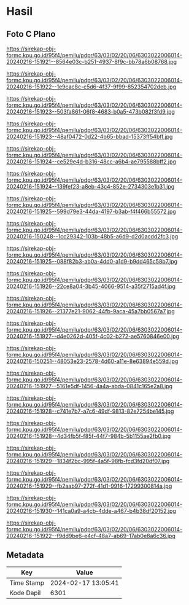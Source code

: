 # Hasil

## Foto C Plano

https://sirekap-obj-formc.kpu.go.id/95f4/pemilu/pdpr/63/03/02/20/06/6303022006014-20240216-151921--8564e03c-b251-4937-8f9c-bb78a6b08768.jpg

https://sirekap-obj-formc.kpu.go.id/95f4/pemilu/pdpr/63/03/02/20/06/6303022006014-20240216-151922--1e9cac8c-c5d6-4f37-9f99-852354702deb.jpg

https://sirekap-obj-formc.kpu.go.id/95f4/pemilu/pdpr/63/03/02/20/06/6303022006014-20240216-151923--503fa861-06f8-4683-b0a5-473b082f3fd9.jpg

https://sirekap-obj-formc.kpu.go.id/95f4/pemilu/pdpr/63/03/02/20/06/6303022006014-20240216-151923--48af0472-0d22-4b65-bbad-15373ff54bff.jpg

https://sirekap-obj-formc.kpu.go.id/95f4/pemilu/pdpr/63/03/02/20/06/6303022006014-20240216-151924--ce529e4d-b316-48cc-a6b4-ae795588bff2.jpg

https://sirekap-obj-formc.kpu.go.id/95f4/pemilu/pdpr/63/03/02/20/06/6303022006014-20240216-151924--139fef23-a8eb-43c4-852e-2734303e1b31.jpg

https://sirekap-obj-formc.kpu.go.id/95f4/pemilu/pdpr/63/03/02/20/06/6303022006014-20240216-151925--599d79e3-44da-4197-b3ab-f4f466b55572.jpg

https://sirekap-obj-formc.kpu.go.id/95f4/pemilu/pdpr/63/03/02/20/06/6303022006014-20240216-150248--1cc29342-103b-48b5-a6d9-d2d0acdd2fc3.jpg

https://sirekap-obj-formc.kpu.go.id/95f4/pemilu/pdpr/63/03/02/20/06/6303022006014-20240216-151925--088f82b3-ab0a-4dd0-a1d9-b9dd465c58b7.jpg

https://sirekap-obj-formc.kpu.go.id/95f4/pemilu/pdpr/63/03/02/20/06/6303022006014-20240216-151926--22ce8a04-3b45-4066-9514-a35f2715ad4f.jpg

https://sirekap-obj-formc.kpu.go.id/95f4/pemilu/pdpr/63/03/02/20/06/6303022006014-20240216-151926--21377e21-9062-44fb-9aca-45a7bb0567a7.jpg

https://sirekap-obj-formc.kpu.go.id/95f4/pemilu/pdpr/63/03/02/20/06/6303022006014-20240216-151927--d4e0262d-405f-4c02-b272-ae5760846e00.jpg

https://sirekap-obj-formc.kpu.go.id/95f4/pemilu/pdpr/63/03/02/20/06/6303022006014-20240216-150251--48053e23-2578-4d60-a11e-8e63894e559d.jpg

https://sirekap-obj-formc.kpu.go.id/95f4/pemilu/pdpr/63/03/02/20/06/6303022006014-20240216-151927--5161e5df-1456-4a4a-abda-0841c165e2a8.jpg

https://sirekap-obj-formc.kpu.go.id/95f4/pemilu/pdpr/63/03/02/20/06/6303022006014-20240216-151928--c741e7b7-a7c6-49df-9813-82e7254be145.jpg

https://sirekap-obj-formc.kpu.go.id/95f4/pemilu/pdpr/63/03/02/20/06/6303022006014-20240216-151928--4d34fb5f-f85f-44f7-984b-5b1155ae2fb0.jpg

https://sirekap-obj-formc.kpu.go.id/95f4/pemilu/pdpr/63/03/02/20/06/6303022006014-20240216-151929--1834f2bc-995f-4a5f-98fb-fcd3fd20df07.jpg

https://sirekap-obj-formc.kpu.go.id/95f4/pemilu/pdpr/63/03/02/20/06/6303022006014-20240216-151929--fb2aab97-272f-41d1-9916-17299300814a.jpg

https://sirekap-obj-formc.kpu.go.id/95f4/pemilu/pdpr/63/03/02/20/06/6303022006014-20240216-151930--141ca0a9-a4cb-4dde-a467-b4b38df20152.jpg

https://sirekap-obj-formc.kpu.go.id/95f4/pemilu/pdpr/63/03/02/20/06/6303022006014-20240216-151922--f9dd9be6-e4cf-48a7-ab69-17ab0e8a6c36.jpg


## Metadata

| Key        | Value               |
| ---------- | ------------------- |
| Time Stamp | 2024-02-17 13:05:41 |
| Kode Dapil | 6301                |



